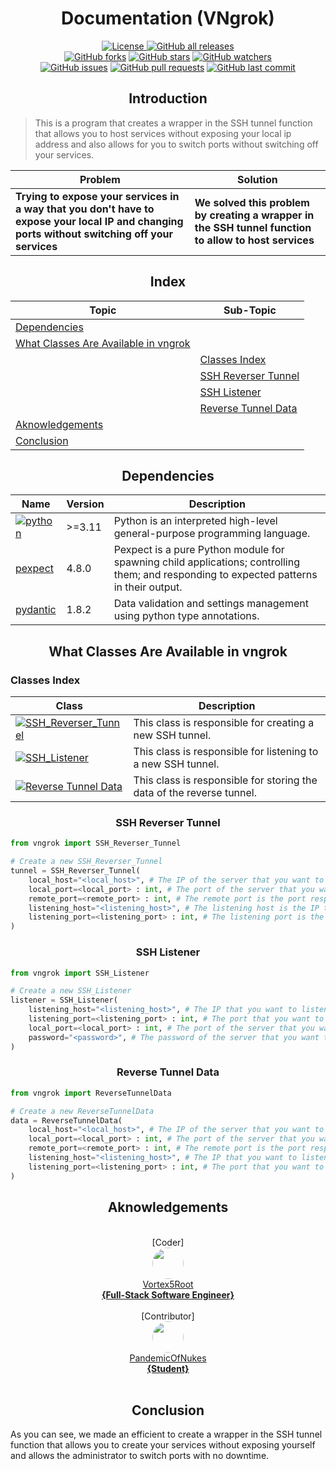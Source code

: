 <h1 align="center"> Documentation (VNgrok) </h1>
<p align="center">
    <a href="https://github.com/Vortex5Root/Loadbalancer-SSHTunnel/blob/master/LICENSE"><img src="https://img.shields.io/github/license/Vortex5Root/Loadbalancer-SSHTunnel.svg" alt="License">
    <a href="https://github.com/Vortex5Root/Loadbalancer-SSHTunnel/releases"><img src="https://img.shields.io/github/downloads/Vortex5Root/Loadbalancer-SSHTunnel/total.svg" alt="GitHub all releases"></a><br>
    <a href="https://github.com/Vortex5Root/Loadbalancer-SSHTunnel/network"><img src="https://img.shields.io/github/forks/Vortex5Root/Loadbalancer-SSHTunnel.svg" alt="GitHub forks"></a>
    <a href="https://github.com/Vortex5Root/Loadbalancer-SSHTunnel/stargazers"><img src="https://img.shields.io/github/stars/Vortex5Root/Loadbalancer-SSHTunnel.svg" alt="GitHub stars"></a>
    <a href="https://github.com/Vortex5Root/Loadbalancer-SSHTunnel/watchers"><img src="https://img.shields.io/github/watchers/Vortex5Root/Loadbalancer-SSHTunnel.svg" alt="GitHub watchers"></a><br>
    <a href="https://github.com/Vortex5Root/Loadbalancer-SSHTunnel/issues"><img src="https://img.shields.io/github/issues/Vortex5Root/Loadbalancer-SSHTunnel.svg" alt="GitHub issues"></a>
    <a href="https://github.com/Vortex5Root/Loadbalancer-SSHTunnel/pulls"><img src="https://img.shields.io/github/issues-pr/Vortex5Root/Loadbalancer-SSHTunnel.svg" alt="GitHub pull requests"></a>
    <a href="https://github.com/Vortex5Root/Loadbalancer-SSHTunnel/commits/master"><img src="https://img.shields.io/github/last-commit/Vortex5Root/Loadbalancer-SSHTunnel.svg" alt="GitHub last commit"></a>
</p>

<h2 align="center">Introduction</h2>

> This is a program that creates a wrapper in the SSH tunnel function that allows you to host services without exposing your local ip address and also allows for you to switch ports without switching off your services.

| Problem | Solution |
| --- | --- |
| **Trying to expose your services in a way that you don't have to expose your local IP and changing ports without switching off your services** | **We solved this problem by creating a wrapper in the SSH tunnel function to allow to host services** |

<h2 align="center"> Index </h2>

| Topic | Sub-Topic |
| --- | --- |
| [Dependencies](#dependencies) | |
| [What Classes Are Available in vngrok](#what-classes-are-available-in-vngrok) | |
| | [Classes Index](#classes-index) |
| | [SSH Reverser Tunnel](#ssh-reverser-tunnel) |
| | [SSH Listener](#ssh-listener) |
| | [Reverse Tunnel Data](#reverse-tunnel-data) |
| [Aknowledgements](#aknowledgements) | |
| [Conclusion](#conclusion) | |

<h2 align="center">Dependencies</h2>

| Name | Version | Description |
| --- | --- | --- |
| [![python](https://img.shields.io/badge/Python-3776AB?style=for-the-badge&logo=python&logoColor=ffdd54)](https://www.python.org/) | >=3.11 | Python is an interpreted high-level general-purpose programming language. |
| [pexpect](https://pexpect.readthedocs.io/en/stable/) | 4.8.0 | Pexpect is a pure Python module for spawning child applications; controlling them; and responding to expected patterns in their output. |
| [pydantic](https://pydantic-docs.helpmanual.io/) | 1.8.2 | Data validation and settings management using python type annotations. |

<h2 align="center">What Classes Are Available in vngrok</h2>

<h3>Classes Index</h3>

| Class | Description |
| --- | --- |
| [![SSH_Reverser_Tunnel](https://img.shields.io/badge/SSH_Reverser_Tunnel-3776AB?style=for-the-badge&logo=python&logoColor=ffdd54)](#ssh-reverser-tunnel) | This class is responsible for creating a new SSH tunnel. |
| [![SSH_Listener](https://img.shields.io/badge/SSH_Listener-3776AB?style=for-the-badge&logo=python&logoColor=ffdd54)](#ssh-listener) | This class is responsible for listening to a new SSH tunnel. |
| [![Reverse Tunnel Data](https://img.shields.io/badge/ReverseTunnelData-3776AB?style=for-the-badge&logo=python&logoColor=ffdd54)](#reverse-tunnel-data) | This class is responsible for storing the data of the reverse tunnel. |

<h3 align="center">SSH Reverser Tunnel</h3>

```python
from vngrok import SSH_Reverser_Tunnel

# Create a new SSH_Reverser_Tunnel
tunnel = SSH_Reverser_Tunnel(
    local_host="<local_host>", # The IP of the server that you want to expose to the internet.
    local_port=<local_port> : int, # The port of the server that you want to expose to the internet.
    remote_port=<remote_port> : int, # The remote port is the port responsible to host your server locally on the remote host.
    listening_host="<listening_host>", # The listening host is the IP that you want to listen to receive connections.
    listening_port=<listening_port> : int, # The listening port is the port that you want to receive connections.
)
```

<h3 align="center">SSH Listener</h3>

```python
from vngrok import SSH_Listener

# Create a new SSH_Listener
listener = SSH_Listener(
    listening_host="<listening_host>", # The IP that you want to listen to receive connections.
    listening_port=<listening_port> : int, # The port that you want to receive connections.
    local_port=<local_port> : int, # The port of the server that you want to expose to the internet.
    password="<password>", # The password of the server that you want to expose to the internet.
)
```

<h3 align="center">Reverse Tunnel Data</h3>

```python
from vngrok import ReverseTunnelData

# Create a new ReverseTunnelData
data = ReverseTunnelData(
    local_host="<local_host>", # The IP of the server that you want to expose to the internet.
    local_port=<local_port> : int, # The port of the server that you want to expose to the internet.
    remote_port=<remote_port> : int, # The remote port is the port responsible to host your server locally on the remote host.
    listening_host="<listening_host>", # The IP that you want to listen to receive connections.
    listening_port=<listening_port> : int, # The port that you want to receive connections.
)
```

<h2 align="center">Aknowledgements</h2>

<p align="center">
    <br>[Coder]<br>
    <a href="https://github.com/Vortex5Root"><img src=https://avatars.githubusercontent.com/u/102427260?s=200&v=4 width=50 style="border-radius: 50%;"><br>Vortex5Root <br><b>        {Full-Stack Software Engineer}</b></a><br>
    <br>[Contributor]<br>
    <a href="https://github.com/PandemicOfNukes"><img src=https://avatars.githubusercontent.com/u/59929476?s=200&v=4 width=50 style="border-radius: 50%;"><br>PandemicOfNukes <br><b>        {Student}</b></a><br><br>
</p>

<h2 align="center">Conclusion</h2>
As you can see, we made an efficient to create a wrapper in the SSH tunnel function that allows you to create your services without exposing yourself and allows the administrator to switch ports with no downtime.